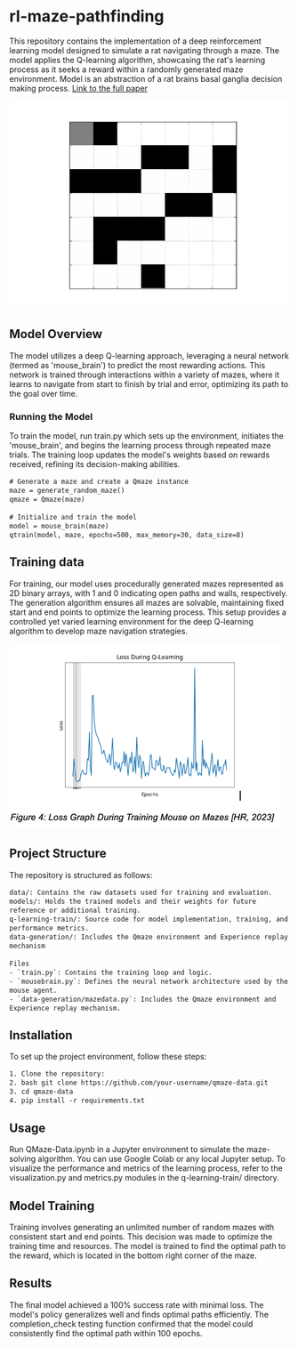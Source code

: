 # rl-maze-pathfinding
This repository contains the implementation of a deep reinforcement learning model designed to simulate a rat navigating through a maze. The model applies the Q-learning algorithm, showcasing the rat's learning process as it seeks a reward within a randomly generated maze environment. Model is an abstraction of a rat brains basal ganglia decision making process.
[Link to the full paper](https://docs.google.com/document/d/1bf9Lfl85LOU79KzbvKR7_3M7NwdvtFNDYFOPVd2XghA/edit?usp=sharing)

![](/images/maze.gif)

## Model Overview
The model utilizes a deep Q-learning approach, leveraging a neural network (termed as 'mouse_brain') to predict the most rewarding actions. This network is trained through interactions within a variety of mazes, where it learns to navigate from start to finish by trial and error, optimizing its path to the goal over time.
### Running the Model
To train the model, run train.py which sets up the environment, initiates the 'mouse_brain', and begins the learning process through repeated maze trials. The training loop updates the model's weights based on rewards received, refining its decision-making abilities.
```
# Generate a maze and create a Qmaze instance
maze = generate_random_maze()
qmaze = Qmaze(maze)

# Initialize and train the model
model = mouse_brain(maze)
qtrain(model, maze, epochs=500, max_memory=30, data_size=8)
```

## Training data 
For training, our model uses procedurally generated mazes represented as 2D binary arrays, with 1 and 0 indicating open paths and walls, respectively. The generation algorithm ensures all mazes are solvable, maintaining fixed start and end points to optimize the learning process. This setup provides a controlled yet varied learning environment for the deep Q-learning algorithm to develop maze navigation strategies. 

![](/images/loss.png)

## Project Structure
The repository is structured as follows:
```
data/: Contains the raw datasets used for training and evaluation.
models/: Holds the trained models and their weights for future reference or additional training.
q-learning-train/: Source code for model implementation, training, and performance metrics.
data-generation/: Includes the Qmaze environment and Experience replay mechanism

Files
- `train.py`: Contains the training loop and logic.
- `mousebrain.py`: Defines the neural network architecture used by the mouse agent.
- `data-generation/mazedata.py`: Includes the Qmaze environment and Experience replay mechanism.
```

## Installation
To set up the project environment, follow these steps:
```
1. Clone the repository:
2. bash git clone https://github.com/your-username/qmaze-data.git
3. cd qmaze-data
4. pip install -r requirements.txt
```

## Usage
Run QMaze-Data.ipynb in a Jupyter environment to simulate the maze-solving algorithm. You can use Google Colab or any local Jupyter setup.
To visualize the performance and metrics of the learning process, refer to the visualization.py and metrics.py modules in the q-learning-train/ directory.

## Model Training
Training involves generating an unlimited number of random mazes with consistent start and end points. This decision was made to optimize the training time and resources. The model is trained to find the optimal path to the reward, which is located in the bottom right corner of the maze.

## Results
The final model achieved a 100% success rate with minimal loss. The model's policy generalizes well and finds optimal paths efficiently. The completion_check testing function confirmed that the model could consistently find the optimal path within 100 epochs.




